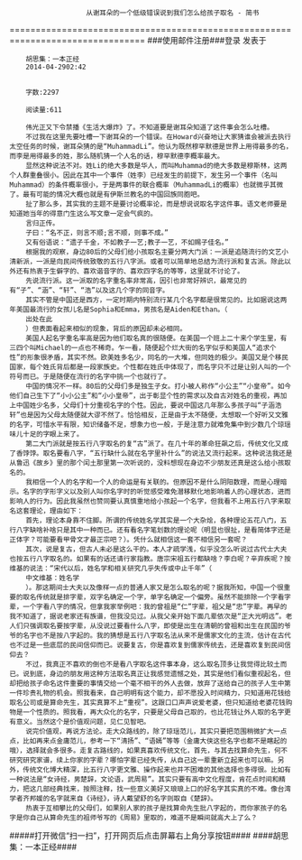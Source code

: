                        从谢耳朵的一个低级错误说到我们怎么给孩子取名 - 简书
================================================================================
###使用邮件注册###登录        发表于


        
        胡思集：一本正经
        2014-04-2902:42


        字数:2297

        阅读量:611

        伟光正又下令禁播《生活大爆炸》了。不知道要是谢耳朵知道了这件事会怎么吐槽。
        不过我在这里先要吐槽一下谢耳朵的一个错误。在Howard兴奋地让大家猜谁会被派去执行太空任务的时候，谢耳朵猜的是“MuhammadLi”。他认为既然穆罕默德是世界上用得最多的名，而李是用得最多的姓，那么随机猜一个人名的话，穆罕默德李概率最大。
        显然这种说法不对。姓Li的绝大多数是华人，而叫Muhammad的绝大多数是穆斯林，这两个人群重叠很小。因此在其中一个事件（姓李）已经发生的前提下，发生另一个事件（名叫Muhammad）的条件概率很小，于是两事件的联合概率（MuhammadLi的概率）也就微乎其微了。最有可能的情况大概也就是有伊斯兰教名的中国回族同胞吧。
        扯了那么多，其实我的主题不是要讨论概率论，而是想说说取名字这件事。语文老师要是知道她当年的得意门生这么写文章一定会气疯的。
        言归正传。
        子曰：“名不正，则言不顺;言不顺，则事不成。”
        又有俗语说：“遗子千金，不如教子一艺;教子一艺，不如赐子佳名。”
        根据我的观察，身边80后的父母们给小孩取名主要分两大门派：一派是追随流行的文艺小清新派，一派是向民间传统致敬的五行八字派。或者可以简单地总结为流行派和复古派。除此以外还有热衷于生僻字的、喜欢谐音字的、喜欢四字名的等等，这里就不讨论了。
        先说流行派。这一派取的名字重名率非常高，因引也非常好辨识，最常见的有“子”、“涵”、“轩”、“浩”以及这几个字的同音字。
        其实不管是中国还是西方，一定时期内特别流行某几个名字都是很常见的。比如据说这两年美国最流行的女孩儿名是Sophia和Emma，男孩名是Aiden和Ethan。（
        出处在此
        ）但表面看起来相似的现象，背后的原因却未必相同。
        美国人起名字重名率高是因为他们取名真的很随便。在美国一个班上二十来个学生里，有三四个叫Michael的一点也不稀奇。乍一看，随便起个烂大街的名字似乎和美国人“追求个性”的形象很矛盾，其实不然。欧美姓多名少，同名的一大堆，但同姓的极少。美国又是个移民国家，每个姓氏背后都是一段家族史。个性都在姓氏中体现了，而名字只不过是让别人叫的一个符号而已。于是随便在流行的名字中挑一个也就行了。
        中国的情况不一样。80后的父母们多是独生子女。打小被人称作“小公主”“小皇帝”。如今他们自己生下了“小小公主”和“小小皇帝”，出于彰显个性的需求以及自古对姓名的重视，再加上中国姓少名多，父母们十分重视名字的个性。因此，要说中国这几年那么多孩子叫“子涵浩轩”也是因为父母太随便就大谬不然了。恰恰相反，正是由于太不随便，太想取一个好听又文雅的名字，可惜水平有限，知识储备不足，想象力也一般，于是注意力就难免集中到少数几个琼瑶味儿十足的字眼上来了。
        第二大门派就是按五行八字取名的复“古”派了。在几十年的革命狂飙之后，传统文化又成了香饽饽。取名要看八字，“五行缺什么就在名字里补什么”的说法又流行起来。这种说法我还是从鲁迅《故乡》里的那个闰土那里第一次听说的，没料想现在身边不少朋友还真是这么给小孩取名的。
        我相信一个人的名字和一个人的命运是有关联的。但原因不是什么阴阳数理，而是心理暗示。名字的字形字义以及别人叫你名字时的听觉感受难免潜移默化地影响着人的心理状态，进而影响人的行为。因此我虽然也赞同要认真慎重地给小孩起一个名字，但我看不上用五行八字来取名这套理论，理由如下：
        首先，理论本身靠不住脚。所谓的传统姓名学其实是一个大杂烩，各种理论五花八门，五行八字缺啥补啥只是其中一种而已。还有看名字笔划数的理论呢（明显也很扯，是看简体字还是正体字？可能要看甲骨文才最正宗吧？）。凭什么就相信这一套不相信另一套呢？
        其次，说是复古，但古人未必是这么干的。本人才疏学浅，似乎没怎么听说过古代士大夫也按五行八字取名的。如果有的话还请行家指教。唐宗宋祖五行都缺啥？李白呢？辛弃疾呢？按维基的说法：“宋代以后，姓名学和相关研究几乎失传或中止千年”（
        中文维基：姓名学
        ）。那这期间士大夫以及像样一点的普通人家又是怎么取名的呢？据我所知，中国一个很重要的取名传统就是排字辈，双字名确定一个字，单字名确定一个偏旁。虽然不能排除一个字看字辈，一个字看八字的情况，但拿我家举例吧：我的曾祖是“仁”字辈，祖父是“忠”字辈。再早的我不知道了，据说老家还有族谱，但我没见过。从我父亲开始下面几辈依次是“正大光明远”。老人们只强调取名要按字辈，从没说过要看什么八字，即使是出生在清朝的曾祖和出生在民国的爷爷的名字也不是按八字起的。我的猜想是五行八字取名法从来不是儒家文化的主流，估计在古代也不过是一些底层的民间信仰而已。说要复古，你是喜欢复到儒家传统去，还是喜欢复到民间信仰去？
        不过，我真正不喜欢的倒也不是看八字取名这件事本身，这么取名顶多让我觉得比较土而已。说到底，身边的朋友用这种方法取名真正让我感觉遗憾之处，其实是他们看似重视起名，但却把给孩子命名这件重要的事情交给一个毫不相干的外人去做，放弃了送给自己的孩子人生中第一件珍贵礼物的机会。照我看来，自己明明有这个能力，却不愿投入时间精力，只知道用花钱给取名公司或是算命先生，其实真算不上“重视”。这跟口口声声说爱老婆，但只知道给老婆花钱购物是一个性质的。照我看，再大众化的名字，只要是父母自己取的，也比花钱让外人取的名字更有意义。当然这个是价值观问题，见仁见智吧。
        说完价值观，再说方法论。走大众路线的，除了琼瑶范儿，其实只要把范围稍微扩大一点点，比如再来点金庸范儿，参考一下“清扬”、“语嫣”等等（金庸大侠这些名字也都不是瞎起的哦），选择就会多很多。走复古路线的，如果真喜欢传统文化，首先，与其去找算命先生，何不研究研究家谱，续上你家的字辈？哪怕字辈已经失传，从自己这一辈重新立起来也可以嘛。另外，传统文化博大精深，比五行八字更文雅、操作起来也并不困难的其他选择也多得很。比如有一种说法是“女诗经，男楚辞，文论语，武周易”。其实只要有高中文化程度，肯花点时间和精力，把这几部经典找来，按照注释，找一些意义美好又琅琅上口的好名字其实真的不难。像台湾学者齐邦媛的名字就来自《诗经》，诗人戴望舒的名字则取自《楚辞》。
        热衷于互相攀比的父母们，如果别人家的孩子是找算命先生批八字起的，而你家孩子的名字是你自己从算命先生的祖师爷写的《周易》里取的，难道不是瞬间就高大上了么？
#####打开微信“扫一扫”，打开网页后点击屏幕右上角分享按钮####
        ####胡思集：一本正经####
      